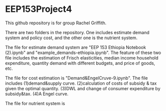 # EEP153Project4
This github repository is for group Rachel Griffith. 

There are two folders in the repository. One includes estimate demand system and policy cost, and the other one is the nutrient system.

The file for estimate demand system are "EEP 153 Ethiopia Notebook (2).ipynb" and "example_demands-ethiopia.ipynb". The feature of these two file includes the estimation of Frisch elasticities, median income household expenditure, quantity demand with different budgets, and price of goods, etc. 

The file for cost estimation is "Demand&EngelCruve-9.ipynb". The file includes (1)demand&supply curve. (2)calculation of costs of subsidy & tax given the optimal quantity. (3)DWL and change of consumer expenditure by subsidy&tax. (4)A Engel curve.

The file for nutrient system is
